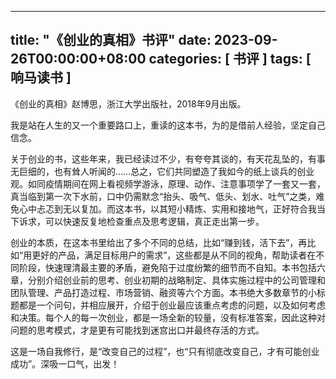 
---
title: "《创业的真相》书评"
date: 2023-09-26T00:00:00+08:00
categories: [ 书评 ]
tags: [ 响马读书 ]
---

 《创业的真相》赵博思，浙江大学出版社，2018年9月出版。

我是站在人生的又一个重要路口上，重读的这本书，为的是借前人经验，坚定自己信念。

关于创业的书，这些年来，我已经读过不少，有夸夸其谈的，有天花乱坠的，有事无巨细的，也有耸人听闻的……总之，它们共同塑造了我如今的纸上谈兵的创业观。如同疫情期间在网上看视频学游泳，原理、动作、注意事项学了一套又一套，真当临到第一次下水前，口中仍需默念“抬头、吸气、低头、划水、吐气”之类，难免心中忐忑到无以复加。而这本书，以其短小精炼、实用和接地气，正好符合我当下诉求，可以快速反复地检查重点及思考逻辑，真正走出第一步。

创业的本质，在这本书里给出了多个不同的总结，比如“赚到钱，活下去”，再比如“用更好的产品，满足目标用户的需求”，这些都是从不同的视角，帮助读者在不同阶段，快速理清最主要的矛盾，避免陷于过度纷繁的细节而不自知。本书包括六章，分别介绍创业前的思考、创业初期的战略制定、具体实施过程中的公司管理和团队管理、产品打造过程、市场营销、融资等六个方面。本书绝大多数章节的小标题都是一个问句，并相应展开，介绍于创业最应该重点考虑的问题，以及如何考虑和决策。每个人的每一次创业，都是一场全新的较量，没有标准答案，因此这种对问题的思考模式，才是更有可能找到迷宫出口并最终存活的方式。

这是一场自我修行，是“改变自己的过程”，也“只有彻底改变自己，才有可能创业成功”。深吸一口气，出发！
